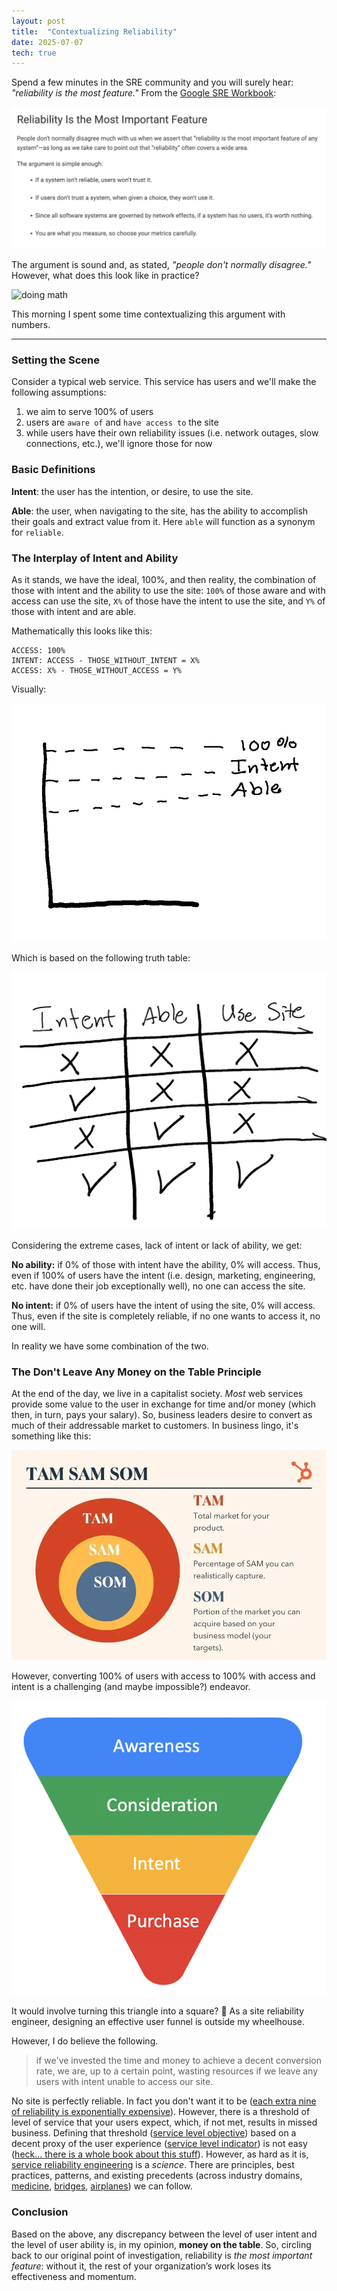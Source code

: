 ```yaml
---
layout: post
title:  "Contextualizing Reliability"
date: 2025-07-07
tech: true
---
```


Spend a few minutes in the SRE community and you will surely hear: _"reliability is the most feature."_ From the [Google SRE Workbook](https://sre.google/workbook/reaching-beyond/):

![SRE Book on Reliability](assets/images/reliability_is_the_most_important_feature.png)

The argument is sound and, as stated, _"people don't normally disagree."_ However, what does this look like in practice?

![doing math](https://media1.giphy.com/media/v1.Y2lkPTc5MGI3NjExeXo5bmU1OWg3azJvcWk0dGdya2pjaXM5OHF4aGpocHJjeGdsODdrbyZlcD12MV9pbnRlcm5hbF9naWZfYnlfaWQmY3Q9Zw/ne3xrYlWtQFtC/giphy.gif)

This morning I spent some time contextualizing this argument with numbers.

***

### Setting the Scene

Consider a typical web service. This service has users and we'll make the following assumptions:

1. we aim to serve 100% of users
2. users are `aware of` and `have access to` the site
3. while users have their own reliability issues (i.e. network outages, slow connections, etc.), we'll ignore those for now

### Basic Definitions

**Intent**: the user has the intention, or desire, to use the site.

**Able**: the user, when navigating to the site, has the ability to accomplish their goals and extract value from it. Here `able` will function as a synonym for `reliable`.

### The Interplay of Intent and Ability

As it stands, we have the ideal, 100%, and then reality, the combination of those with intent and the ability to use the site: `100%` of those aware and with access
can use the site, `X%` of those have the intent to use the site, and `Y%` of those with intent and are able.

Mathematically this looks like this:

```
ACCESS: 100%
INTENT: ACCESS - THOSE_WITHOUT_INTENT = X%
ACCESS: X% - THOSE_WITHOUT_ACCESS = Y%
```

Visually:

![total, intent, able chart](assets/images/total_intent_able_chart.png)

Which is based on the following truth table:

![intent, able truth table](assets/images/intent_access_truth_table.png)

Considering the extreme cases, lack of intent or lack of ability, we get:

**No ability:** if 0% of those with intent have the ability, 0% will access. Thus, even if 100% of users have the intent (i.e. design, marketing, engineering, etc. have done their job exceptionally well), no one can access the site.

**No intent:** if 0% of users have the intent of using the site, 0% will access. Thus, even if the site is completely reliable, if no one wants to access it, no one will.

In reality we have some combination of the two.

### The Don't Leave Any Money on the Table Principle

At the end of the day, we live in a capitalist society. _Most_ web services provide some value to the user in exchange for time and/or money (which then, in turn, pays your salary). So, business leaders desire to convert as much of their addressable market to customers. In business lingo, it's something like this:

![tam, sam, som visual](assets/images/tam_sam_business.png)

However, converting 100% of users with access to 100% with access and intent is a challenging (and maybe impossible?) endeavor. 

![user funnel](assets/images/user_funnel.png)

It would involve turning this triangle into a square? 🤔 As a site reliability engineer, designing an effective user funnel is outside my wheelhouse. 

However, I do believe the following.

> if we've invested the time and money to achieve a decent conversion rate, we are, up to a certain point, wasting resources if we leave any users with intent unable to access our site.

No site is perfectly reliable. In fact you don't want it to be ([each extra nine of reliability is exponentially expensive](https://thenewstack.io/the-hidden-costs-of-chasing-five-nines-in-availability/)). However, there is a threshold of level of service that your users expect, which, if not met, results in missed business. Defining that threshold ([service level objective](https://en.wikipedia.org/wiki/Service-level_objective)) based on a decent proxy of the user experience ([service level indicator](https://en.wikipedia.org/wiki/Service_level_indicator)) is not easy ([heck... there is a whole book about this stuff](https://www.oreilly.com/library/view/implementing-service-level/9781492076803/)). However, as hard as it is, [service reliability engineering](https://sre.google/sre-book/table-of-contents/) is a _science_. There are principles, best practices, patterns, and existing precedents (across industry domains, [medicine](https://relyence.com/2024/08/19/what-is-reliability-engineering/), [bridges](https://www.fhwa.dot.gov/bridge/pubs/hif19093.pdf), [airplanes](https://sassofia.com/blog/the-role-of-reliability-engineering-in-aviation-maintenance-systems/)) we can follow.

### Conclusion

Based on the above, any discrepancy between the level of user intent and the level of user ability is, in my opinion, **money on the table**. So, circling back to our original point of investigation, reliability is _the most important feature_: without it, the rest of your organization’s work loses its effectiveness and momentum.
